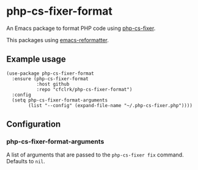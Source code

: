 # php-cs-fixer-format

An Emacs package to format PHP code using [php-cs-fixer][1].

This packages using [emacs-reformatter][2].

[1]: https://github.com/PHP-CS-Fixer/PHP-CS-Fixer
[2]: https://github.com/purcell/emacs-reformatter

## Example usage

```emacs-lisp
(use-package php-cs-fixer-format
  :ensure (php-cs-fixer-format
           :host github
           :repo "cfclrk/php-cs-fixer-format")
  :config
  (setq php-cs-fixer-format-arguments
        (list "--config" (expand-file-name "~/.php-cs-fixer.php"))))
```

## Configuration

### php-cs-fixer-format-arguments

A list of arguments that are passed to the `php-cs-fixer fix` command. Defaults to `nil`.

